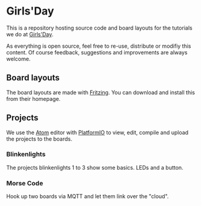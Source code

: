 # Girls'Day

This is a repository hosting source code and board layouts for the tutorials we
do at [Girls'Day](https://www.girls-day.de/).

As everything is open source, feel free to re-use, distribute or modifiy this content.
Of course feedback, suggestions and improvements are always welcome.

## Board layouts

The board layouts are made with [Fritzing](fritzing.org/). You can download and install this
from their homepage.

## Projects

We use the [Atom](https://atom.io/) editor with [PlatformIO](https://platformio.org/)
to view, edit, compile and upload the projects to the boards.

### Blinkenlights

The projects blinkenlights 1 to 3 show some basics. LEDs and a button.

### Morse Code

Hook up two boards via MQTT and let them link over the "cloud".





